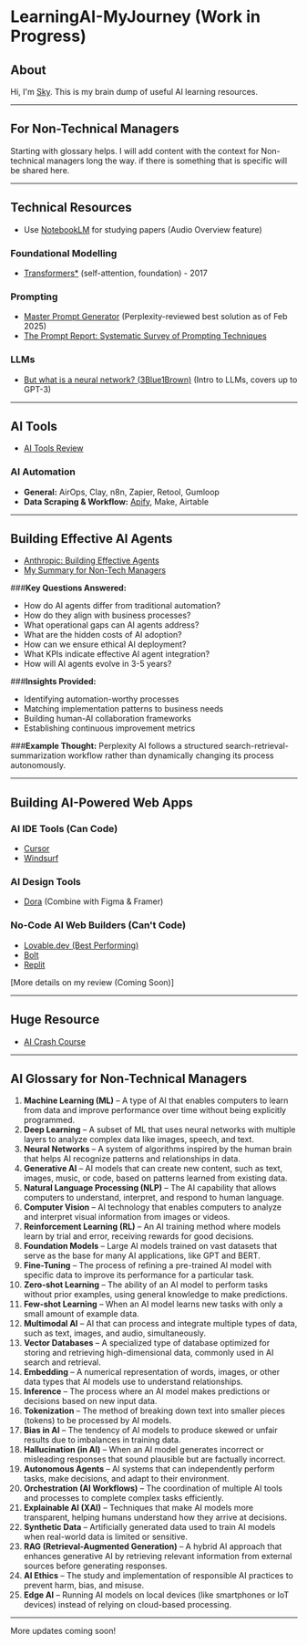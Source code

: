 # LearningAI-MyJourney (Work in Progress)

## About
Hi, I'm [Sky](https://www.linkedin.com/in/skychew/). This is my brain dump of useful AI learning resources.

---
## For Non-Technical Managers
Starting with glossary helps. I will add content with the context for Non-technical managers long the way. if there is something that is specific will be shared here.

---
## Technical Resources
- Use [NotebookLM](https://notebooklm.google) for studying papers (Audio Overview feature)

### Foundational Modelling
- [Transformers*](https://arxiv.org/pdf/1706.03762) (self-attention, foundation) - 2017

### Prompting
- [Master Prompt Generator](https://www.deepwritingai.com/p/master-prompt-generator-ai) (Perplexity-reviewed best solution as of Feb 2025)
- [The Prompt Report: Systematic Survey of Prompting Techniques](https://arxiv.org/pdf/2406.06608)

### LLMs
- [But what is a neural network? (3Blue1Brown)](https://www.youtube.com/watch?v=aircAruvnKk&list=PLZHQObOWTQDNU6R1_67000Dx_ZCJB-3pi) (Intro to LLMs, covers up to GPT-3)

---
## AI Tools
- [AI Tools Review](https://galvanized-rocket-e2a.notion.site/AI-Tools-Review-1615909a815680519682f3277aabc21f?pvs=4)

### AI Automation
- **General:** AirOps, Clay, n8n, Zapier, Retool, Gumloop
- **Data Scraping & Workflow:** [Apify](https://apify.com/), Make, Airtable

---
## Building Effective AI Agents
- [Anthropic: Building Effective Agents](https://www.anthropic.com/research/building-effective-agents)
- [My Summary for Non-Tech Managers](https://skychew.com/anthropic-building-effective-agents-summary-for-non-tech-managers/)

###**Key Questions Answered:**
- How do AI agents differ from traditional automation?
- How do they align with business processes?
- What operational gaps can AI agents address?
- What are the hidden costs of AI adoption?
- How can we ensure ethical AI deployment?
- What KPIs indicate effective AI agent integration?
- How will AI agents evolve in 3-5 years?

###**Insights Provided:**
- Identifying automation-worthy processes
- Matching implementation patterns to business needs
- Building human-AI collaboration frameworks
- Establishing continuous improvement metrics

###**Example Thought:**
Perplexity AI follows a structured search-retrieval-summarization workflow rather than dynamically changing its process autonomously.

---
## Building AI-Powered Web Apps
### AI IDE Tools (Can Code)
- [Cursor](https://www.cursor.com/)
- [Windsurf](https://codeium.com/windsurf)

### AI Design Tools
- [Dora](https://www.dora.run/) (Combine with Figma & Framer)

### No-Code AI Web Builders (Can't Code)
- [Lovable.dev (Best Performing)](https://lovable.dev/)
- [Bolt](https://bolt.new/)
- [Replit](https://replit.com/)

[More details on my review (Coming Soon)]

---
## Huge Resource
- [AI Crash Course](https://github.com/henrythe9th/AI-Crash-Course)

---
## AI Glossary for Non-Technical Managers

1. **Machine Learning (ML)** – A type of AI that enables computers to learn from data and improve performance over time without being explicitly programmed.  
2. **Deep Learning** – A subset of ML that uses neural networks with multiple layers to analyze complex data like images, speech, and text.  
3. **Neural Networks** – A system of algorithms inspired by the human brain that helps AI recognize patterns and relationships in data.  
4. **Generative AI** – AI models that can create new content, such as text, images, music, or code, based on patterns learned from existing data.  
5. **Natural Language Processing (NLP)** – The AI capability that allows computers to understand, interpret, and respond to human language.  
6. **Computer Vision** – AI technology that enables computers to analyze and interpret visual information from images or videos.  
7. **Reinforcement Learning (RL)** – An AI training method where models learn by trial and error, receiving rewards for good decisions.  
8. **Foundation Models** – Large AI models trained on vast datasets that serve as the base for many AI applications, like GPT and BERT.  
9. **Fine-Tuning** – The process of refining a pre-trained AI model with specific data to improve its performance for a particular task.  
10. **Zero-shot Learning** – The ability of an AI model to perform tasks without prior examples, using general knowledge to make predictions.  
11. **Few-shot Learning** – When an AI model learns new tasks with only a small amount of example data.  
12. **Multimodal AI** – AI that can process and integrate multiple types of data, such as text, images, and audio, simultaneously.  
13. **Vector Databases** – A specialized type of database optimized for storing and retrieving high-dimensional data, commonly used in AI search and retrieval.  
14. **Embedding** – A numerical representation of words, images, or other data types that AI models use to understand relationships.  
15. **Inference** – The process where an AI model makes predictions or decisions based on new input data.  
16. **Tokenization** – The method of breaking down text into smaller pieces (tokens) to be processed by AI models.  
17. **Bias in AI** – The tendency of AI models to produce skewed or unfair results due to imbalances in training data.  
18. **Hallucination (in AI)** – When an AI model generates incorrect or misleading responses that sound plausible but are factually incorrect.  
19. **Autonomous Agents** – AI systems that can independently perform tasks, make decisions, and adapt to their environment.  
20. **Orchestration (AI Workflows)** – The coordination of multiple AI tools and processes to complete complex tasks efficiently.  
21. **Explainable AI (XAI)** – Techniques that make AI models more transparent, helping humans understand how they arrive at decisions.  
22. **Synthetic Data** – Artificially generated data used to train AI models when real-world data is limited or sensitive.  
23. **RAG (Retrieval-Augmented Generation)** – A hybrid AI approach that enhances generative AI by retrieving relevant information from external sources before generating responses.  
24. **AI Ethics** – The study and implementation of responsible AI practices to prevent harm, bias, and misuse.  
25. **Edge AI** – Running AI models on local devices (like smartphones or IoT devices) instead of relying on cloud-based processing.  

---
More updates coming soon!
